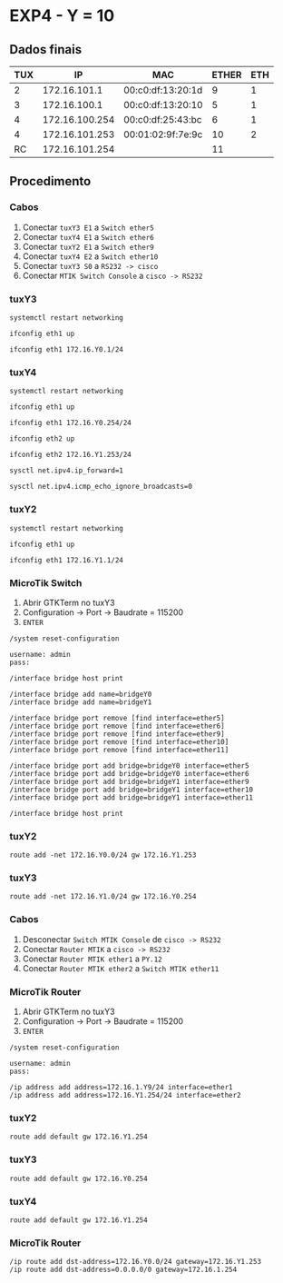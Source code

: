 # EXP4 - Y = 10

## Dados finais

| TUX | IP             | MAC               | ETHER | ETH |
| --- | -------------- | ----------------- | ----- | --- |
| 2   | 172.16.101.1   | 00:c0:df:13:20:1d | 9     | 1   |
| 3   | 172.16.100.1   | 00:c0:df:13:20:10 | 5     | 1   |
| 4   | 172.16.100.254 | 00:c0:df:25:43:bc | 6     | 1   |
| 4   | 172.16.101.253 | 00:01:02:9f:7e:9c | 10    | 2   |
| RC  | 172.16.101.254 |                   | 11    |     |

## Procedimento

### Cabos 

1. Conectar `tuxY3 E1` a `Switch ether5`
2. Conectar `tuxY4 E1` a `Switch ether6`
3. Conectar `tuxY2 E1` a `Switch ether9`
4. Conectar `tuxY4 E2` a `Switch ether10`
5. Conectar `tuxY3 S0` a `RS232 -> cisco`
6. Conectar `MTIK Switch Console` a `cisco -> RS232`

### tuxY3

```
systemctl restart networking

ifconfig eth1 up

ifconfig eth1 172.16.Y0.1/24
```

### tuxY4

```
systemctl restart networking

ifconfig eth1 up

ifconfig eth1 172.16.Y0.254/24

ifconfig eth2 up

ifconfig eth2 172.16.Y1.253/24

sysctl net.ipv4.ip_forward=1

sysctl net.ipv4.icmp_echo_ignore_broadcasts=0
```

### tuxY2

```
systemctl restart networking

ifconfig eth1 up

ifconfig eth1 172.16.Y1.1/24
```

### MicroTik Switch

1. Abrir GTKTerm no tuxY3
2. Configuration -> Port -> Baudrate = 115200
3. `ENTER`

```
/system reset-configuration

username: admin
pass: 

/interface bridge host print

/interface bridge add name=bridgeY0
/interface bridge add name=bridgeY1

/interface bridge port remove [find interface=ether5]
/interface bridge port remove [find interface=ether6]
/interface bridge port remove [find interface=ether9]
/interface bridge port remove [find interface=ether10]
/interface bridge port remove [find interface=ether11]

/interface bridge port add bridge=bridgeY0 interface=ether5
/interface bridge port add bridge=bridgeY0 interface=ether6
/interface bridge port add bridge=bridgeY1 interface=ether9
/interface bridge port add bridge=bridgeY1 interface=ether10
/interface bridge port add bridge=bridgeY1 interface=ether11

/interface bridge host print
```

### tuxY2

```
route add -net 172.16.Y0.0/24 gw 172.16.Y1.253
```

### tuxY3

```
route add -net 172.16.Y1.0/24 gw 172.16.Y0.254
```

### Cabos

1. Desconectar `Switch MTIK Console` de `cisco -> RS232`
2. Conectar `Router MTIK` a `cisco -> RS232`
3. Conectar `Router MTIK ether1` a `PY.12`
4. Conectar `Router MTIK ether2` a `Switch MTIK ether11`


### MicroTik Router

1. Abrir GTKTerm no tuxY3
2. Configuration -> Port -> Baudrate = 115200
3. `ENTER`

```
/system reset-configuration

username: admin
pass: 

/ip address add address=172.16.1.Y9/24 interface=ether1
/ip address add address=172.16.Y1.254/24 interface=ether2
```

### tuxY2

```
route add default gw 172.16.Y1.254
```

### tuxY3

```
route add default gw 172.16.Y0.254
```

### tuxY4

```
route add default gw 172.16.Y1.254
```

### MicroTik Router

```
/ip route add dst-address=172.16.Y0.0/24 gateway=172.16.Y1.253
/ip route add dst-address=0.0.0.0/0 gateway=172.16.1.254
```
